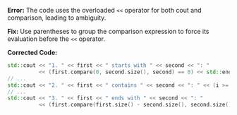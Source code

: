 **Error:** The code uses the overloaded `<<` operator for both cout and comparison, leading to ambiguity.

**Fix:** Use parentheses to group the comparison expression to force its evaluation before the `<<` operator.

**Corrected Code:**

```cpp
std::cout << "1. " << first << " starts with " << second << ": "
          << (first.compare(0, second.size(), second) == 0) << std::endl;
// ...
std::cout << "2. " << first << " contains " << second << ": " << (i >= 0) << std::endl;
// ...
std::cout << "3. " << first << " ends with " << second << ": "
          << (first.compare(first.size() - second.size(), second.size(), second) == 0) << std::endl;
```
